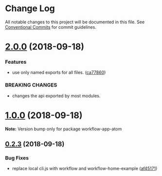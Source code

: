 # Change Log

All notable changes to this project will be documented in this file.
See [Conventional Commits](https://conventionalcommits.org) for commit guidelines.

<a name="2.0.0"></a>
# [2.0.0](https://github.com/havardh/workflow/compare/workflow-app-atom@1.0.0...workflow-app-atom@2.0.0) (2018-09-18)


### Features

* use only named exports for all files. ([ca77860](https://github.com/havardh/workflow/commit/ca77860))


### BREAKING CHANGES

* changes the api exported by most modules.





<a name="1.0.0"></a>
# [1.0.0](https://github.com/havardh/workflow/compare/workflow-app-atom@0.2.3...workflow-app-atom@1.0.0) (2018-09-18)

**Note:** Version bump only for package workflow-app-atom





<a name="0.2.3"></a>
## [0.2.3](https://github.com/havardh/workflow/compare/workflow-app-atom@0.2.2...workflow-app-atom@0.2.3) (2018-09-18)


### Bug Fixes

* replace local cli.js with workflow and workflow-home-example ([af45171](https://github.com/havardh/workflow/commit/af45171))
